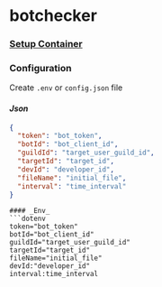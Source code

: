# botchecker

### [Setup Container](container/readme.md)

### Configuration
Create `.env` or `config.json` file

#### _Json_
```json
{
  "token": "bot_token",
  "botId": "bot_client_id",
  "guildId": "target_user_guild_id",
  "targetId": "target_id",
  "devId": "developer_id",
  "fileName": "initial_file",
  "interval": "time_interval"
}
```

```
#### _Env_
```dotenv
token="bot_token"
botId="bot_client_id"
guildId="target_user_guild_id"
targetId="target_id"
fileName="initial_file"
devId:"developer_id"
interval:time_interval
```
